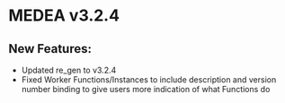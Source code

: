 # MEDEA v3.2.4
## New Features:
* Updated re_gen to v3.2.4
* Fixed Worker Functions/Instances to include description and version number binding to give users more indication of what Functions do